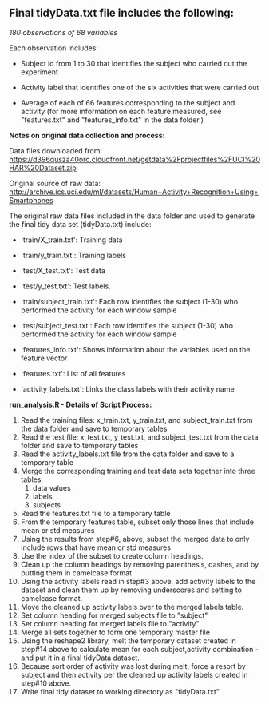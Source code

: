 


**Final tidyData.txt file includes the following:**
-------------------------------------------------

*180 observations of 68 variables*

Each observation includes: 

- Subject id from 1 to 30 that identifies the subject who carried out the experiment

- Activity label that identifies one of the six activities that were carried out

- Average of each of 66 features corresponding to the subject and activity
(for more information on each feature measured, see "features.txt" and "features_info.txt" in the data folder.)


**Notes on original data collection and process:**

Data files downloaded from: 
https://d396qusza40orc.cloudfront.net/getdata%2Fprojectfiles%2FUCI%20HAR%20Dataset.zip

Original source of raw data:
http://archive.ics.uci.edu/ml/datasets/Human+Activity+Recognition+Using+Smartphones 


The original raw data files included in the data folder and used to generate the final tidy data set (tidyData.txt) include:

- 'train/X_train.txt': Training data

- 'train/y_train.txt': Training labels

- 'test/X_test.txt': Test data

- 'test/y_test.txt': Test labels.

- 'train/subject_train.txt': Each row identifies the subject (1-30) who performed the activity for each window sample

- 'test/subject_test.txt': Each row identifies the subject (1-30) who performed the activity for each window sample

- 'features_info.txt': Shows information about the variables used on the feature vector

- 'features.txt': List of all features

- 'activity_labels.txt': Links the class labels with their activity name


**run_analysis.R - Details of Script Process:**

1. Read the training files: x_train.txt, y_train.txt, and subject_train.txt from the data folder and save to temporary tables
2. Read the test file: x_test.txt, y_test.txt, and subject_test.txt from the data folder and save to temporary tables
3. Read the activity_labels.txt file from the data folder and save to a temporary table
4. Merge the corresponding training and test data sets together into three tables:
    1. data values
    2. labels
    3. subjects
5. Read the features.txt file to a temporary table
6. From the temporary features table, subset only those lines that include mean or std measures
7.  Using the results from step#6, above, subset the merged data to only include rows that have mean or std measures
8. Use the index of the subset to create column headings.
9. Clean up the column headings by removing parenthesis, dashes, and by putting them in camelcase format
10. Using the activity labels read in step#3 above, add activity labels to the dataset and clean them up by removing underscores and setting to camelcase format.
11. Move the cleaned up activity labels over to the merged labels table.
12. Set column heading for merged subjects file to "subject"
13. Set column heading for merged labels file to "activity"
14. Merge all sets together to form one temporary master file
15. Using the reshape2 library, melt the temporary dataset created in step#14 above to calculate mean for each subject,activity combination - and put it in a final tidyData dataset.
16. Because sort order of activity was lost during melt, force a resort by subject and then activity per the cleaned up activity labels created in step#10 above.
17. Write final tidy dataset to working directory as "tidyData.txt"





